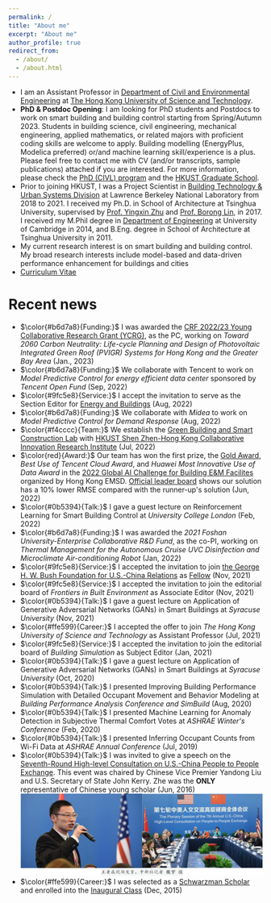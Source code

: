 ```yaml
---
permalink: /
title: "About me"
excerpt: "About me"
author_profile: true
redirect_from: 
  - /about/
  - /about.html
---
```


- I am an Assistant Professor in [Department of Civil and Environmental Engineering](https://www.ce.ust.hk/) at [The Hong Kong University of Science and Technology](https://hkust.edu.hk/home).
- **PhD & Postdoc Opening**: I am looking for PhD students and Postdocs to work on smart building and building control starting from Spring/Autumn 2023. Students in building science, civil engineering, mechanical engineering, applied mathematics, or related majors with proficient coding skills are welcome to apply. Building modelling (EnergyPlus, Modelica preferred) or/and machine learning skill/experience is a plus. Please feel free to contact me with CV (and/or transcripts, sample publications) attached if you are interested. For more information, please check the [PhD (CIVL) program](https://prog-crs.ust.hk/pgprog/2020-21/mphil-phd-civl%20) and the [HKUST Graduate School](https://pg.ust.hk/prospective-students/home).
- Prior to joining HKUST, I was a Project Scientist in [Building Technology & Urban Systems Division](https://buildings.lbl.gov/) at Lawrence Berkeley National Laboratory from 2018 to 2021. I received my Ph.D. in School of Architecture at Tsinghua University, supervised by [Prof. Yingxin Zhu](http://www.arch.tsinghua.edu.cn/info/Building%20Science%20and%20Technology/1825) and [Prof. Borong Lin](http://www.arch.tsinghua.edu.cn/info/Building%20Science%20and%20Technology/1804), in 2017. I received my M.Phil degree in [Department of Engineering](http://www.eng.cam.ac.uk/) at University of Cambridge in 2014, and B.Eng. degree in School of Architecture at Tsinghua University in 2011.
- My current research interest is on smart building and building control. My broad research interests include model-based and data-driven performance enhancement for buildings and cities
- [Curriculum Vitae](http://walterzwang.github.io/files/CV.pdf)


Recent news
======
- $\color{#b6d7a8}{Funding:}$ I was awarded the [CRF 2022/23 Young Collaborative Research Grant (YCRG)](https://www.ugc.edu.hk/eng/rgc/funding_opport/crf/funded%20research/22-23.html), as the PC, working on *Toward 2060 Carbon Neutrality: Life-cycle Planning and Design of Photovoltaic Integrated Green Roof (PVIGR) Systems for Hong Kong and the Greater Bay Area* (Jan., 2023)
- $\color{#b6d7a8}{Funding:}$ We collaborate with Tencent to work on *Model Predictive Control for energy efficient data center* sponsored by *Tencent Open Fund* (Sep, 2022)
- $\color{#9fc5e8}{Service:}$ I accept the invitation to serve as the Section Editor for [Energy and Buildings](https://www.sciencedirect.com/journal/energy-and-buildings/about/editorial-board) (Aug, 2022)
- $\color{#b6d7a8}{Funding:}$ We collaborate with *Midea* to work on *Model Predictive Control for Demand Response* (Aug, 2022) 
- $\color{#f4cccc}{Team:}$ We establish the [Green Building and Smart Construction Lab](https://hkust.shciri.cn/research/platform/288.html) with [HKUST Shen Zhen-Hong Kong Collaborative Innovation Research Institute](https://hkust.shciri.cn/) (Jul, 2022)
- $\color{red}{Award:}$ Our team has won the first prize, the [Gold Award](http://walterzwang.github.io/files/2022EMSDAIChallenge.pdf), *Best Use of Tencent Cloud Award*, and *Huawei Most Innovative Use of Data Award* in the [2022 Global AI Challenge for Building E&M Facilites](https://www.globalaichallenge.com/en/home) organized by Hong Kong EMSD. [Official leader board](https://globalaichallenge.com/competition/result_details/leaderboard-en.pdf) shows our solution has a 10% lower RMSE compared with the runner-up's solution (Jun, 2022)
- $\color{#0b5394}{Talk:}$ I gave a guest lecture on Reinforcement Learning for Smart Building Control at *University College London* (Feb, 2022)
- $\color{#b6d7a8}{Funding:}$ I was awarded the *2021 Foshan University-Enterprise Collaborative R&D Fund*, as the co-PI, working on *Thermal Management for the Autonomous Cruise UVC Disinfection and Microclimate Air-conditioning Robot* (Jan, 2022)
- $\color{#9fc5e8}{Service:}$ I accepted the invitation to join [the George H. W. Bush Foundation for U.S.-China Relations](https://bushchinafoundation.org/) as [Fellow](http://walterzwang.github.io/files/BushFoundationFellow.pdf) (Nov, 2021)
- $\color{#9fc5e8}{Service:}$ I accepted the invitation to join the editorial board of *Frontiers in Built Environment* as Associate Editor (Nov, 2021)
- $\color{#0b5394}{Talk:}$ I gave a guest lecture on Application of Generative Adversarial Networks (GANs) in Smart Buildings at *Syracuse University* (Nov, 2021)
- $\color{#ffe599}{Career:}$ I accepted the offer to join *The Hong Kong University of Science and Technology* as Assistant Professor (Jul, 2021)
- $\color{#9fc5e8}{Service:}$ I accepted the invitation to join the editorial board of *Building Simulation* as Subject Editor (Jan, 2021)
- $\color{#0b5394}{Talk:}$ I gave a guest lecture on Application of Generative Adversarial Networks (GANs) in Smart Buildings at *Syracuse University* (Oct, 2020)
- $\color{#0b5394}{Talk:}$ I presented Improving Building Performance Simulation with Detailed Occupant Movement and Behavior Modeling at *Building Performance Analysis Conference and SimBuild* (Aug, 2020)
- $\color{#0b5394}{Talk:}$ I presented Machine Learning for Anomaly Detection in Subjective Thermal Comfort Votes at *ASHRAE Winter's Conference* (Feb, 2020)
- $\color{#0b5394}{Talk:}$ I presented Inferring Occupant Counts from Wi-Fi Data at *ASHRAE Annual Conference* (Jul, 2019)
- $\color{#0b5394}{Talk:}$ I was invited to give a speech on the [Seventh-Round High-level Consultation on U.S.-China People to People Exchange](https://www.tsinghua.edu.cn/info/1756/71634.htm). This event was chaired by Chinese Vice Premier Yandong Liu and U.S. Secretary of State John Kerry. Zhe was the **ONLY** representative of Chinese young scholar (Jun, 2016)<br/><img src='/images/PeopleToPeopleExchange.png' width='800'>
- $\color{#ffe599}{Career:}$ I was selected as a [Schwarzman Scholar](http://en.sc.tsinghua.edu.cn/) and enrolled into the [Inaugural Class](https://www.nytimes.com/2016/01/11/business/dealbook/schwarzman-scholars-announces-inaugural-class-to-study-in-china.html) (Dec, 2015)